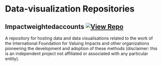 # Data-visualization Repositories

## Impactweightedaccounts [![View Repo](https://img.shields.io/badge/view-repo-green)](https://github.com/danielrosehill/ImpactWeightedAccounts)
A repository for hosting data and data visualisations related to the work of the International Foundation for Valuing Impacts and other organizations pioneering the development and adoption of these methods (disclaimer: this is an independent project not affiliated or associated with any particular entity).

